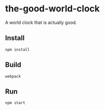 # the-good-world-clock
A world clock that is actually good.

## Install
`npm install`

## Build
`webpack`

## Run
`npm start`
